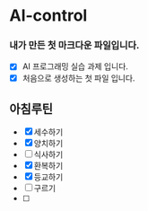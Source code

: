 # AI-control

### 내가 만든 첫 마크다운 파일입니다.

- [x] AI 프로그래밍 실습 과제 입니다.
- [x] 처음으로 생성하는 첫 파일 입니다.

## 아침루틴
- [x] 세수하기
- [x] 양치하기
- [ ] 식사하기
- [x] 환복하기
- [x] 등교하기 
- [ ] 구르기
- [ ] 